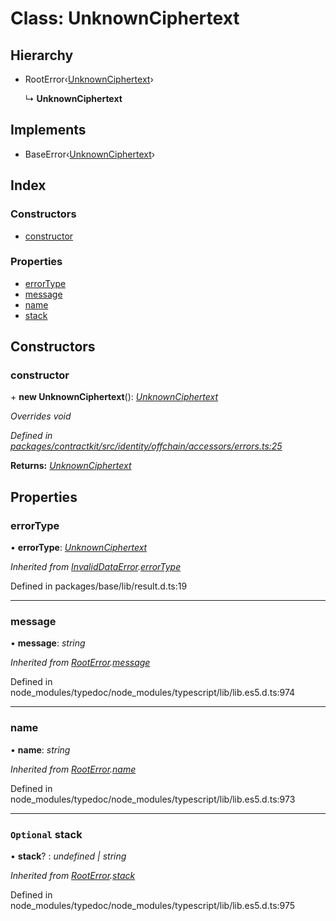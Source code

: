 # Class: UnknownCiphertext

## Hierarchy

* RootError‹[UnknownCiphertext](../enums/_contractkit_src_identity_offchain_accessors_errors_.schemaerrortypes.md#unknownciphertext)›

  ↳ **UnknownCiphertext**

## Implements

* BaseError‹[UnknownCiphertext](../enums/_contractkit_src_identity_offchain_accessors_errors_.schemaerrortypes.md#unknownciphertext)›

## Index

### Constructors

* [constructor](_contractkit_src_identity_offchain_accessors_errors_.unknownciphertext.md#constructor)

### Properties

* [errorType](_contractkit_src_identity_offchain_accessors_errors_.unknownciphertext.md#errortype)
* [message](_contractkit_src_identity_offchain_accessors_errors_.unknownciphertext.md#message)
* [name](_contractkit_src_identity_offchain_accessors_errors_.unknownciphertext.md#name)
* [stack](_contractkit_src_identity_offchain_accessors_errors_.unknownciphertext.md#optional-stack)

## Constructors

###  constructor

\+ **new UnknownCiphertext**(): *[UnknownCiphertext](_contractkit_src_identity_offchain_accessors_errors_.unknownciphertext.md)*

*Overrides void*

*Defined in [packages/contractkit/src/identity/offchain/accessors/errors.ts:25](https://github.com/celo-org/celo-monorepo/blob/master/packages/contractkit/src/identity/offchain/accessors/errors.ts#L25)*

**Returns:** *[UnknownCiphertext](_contractkit_src_identity_offchain_accessors_errors_.unknownciphertext.md)*

## Properties

###  errorType

• **errorType**: *[UnknownCiphertext](../enums/_contractkit_src_identity_offchain_accessors_errors_.schemaerrortypes.md#unknownciphertext)*

*Inherited from [InvalidDataError](_contractkit_src_identity_offchain_accessors_errors_.invaliddataerror.md).[errorType](_contractkit_src_identity_offchain_accessors_errors_.invaliddataerror.md#errortype)*

Defined in packages/base/lib/result.d.ts:19

___

###  message

• **message**: *string*

*Inherited from [RootError](_base_src_result_.rooterror.md).[message](_base_src_result_.rooterror.md#message)*

Defined in node_modules/typedoc/node_modules/typescript/lib/lib.es5.d.ts:974

___

###  name

• **name**: *string*

*Inherited from [RootError](_base_src_result_.rooterror.md).[name](_base_src_result_.rooterror.md#name)*

Defined in node_modules/typedoc/node_modules/typescript/lib/lib.es5.d.ts:973

___

### `Optional` stack

• **stack**? : *undefined | string*

*Inherited from [RootError](_base_src_result_.rooterror.md).[stack](_base_src_result_.rooterror.md#optional-stack)*

Defined in node_modules/typedoc/node_modules/typescript/lib/lib.es5.d.ts:975
